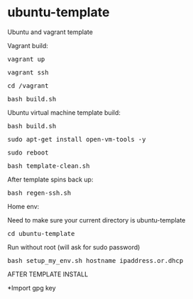 # ubuntu-template
Ubuntu and vagrant template


Vagrant build:

<tt>vagrant up</tt>

<tt>vagrant ssh</tt>

<tt>cd /vagrant</tt>

<tt>bash build.sh</tt>



Ubuntu virtual machine template build:

<tt>bash build.sh</tt>

<tt>sudo apt-get install open-vm-tools -y</tt>

<tt>sudo reboot</tt>

<tt>bash template-clean.sh</tt>

After template spins back up:

<tt>bash regen-ssh.sh</tt>


Home env:

Need to make sure your current directory is ubuntu-template

<tt>cd ubuntu-template</tt>

Run without root (will ask for sudo password)

<tt>bash setup_my_env.sh hostname ipaddress.or.dhcp</tt>

AFTER TEMPLATE INSTALL

*Import gpg key
